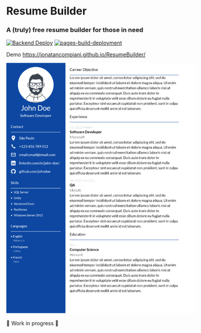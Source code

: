 # Resume Builder

### A (truly) free resume builder for those in need

[![Backend Deploy](https://github.com/jonatancompiani/ResumeBuilder/actions/workflows/azure-webapps-dotnet-core.yml/badge.svg)](https://github.com/jonatancompiani/ResumeBuilder/actions/workflows/azure-webapps-dotnet-core.yml)
[![pages-build-deployment](https://github.com/jonatancompiani/ResumeBuilder/actions/workflows/pages/pages-build-deployment/badge.svg?branch=master)](https://github.com/jonatancompiani/ResumeBuilder/actions/workflows/pages/pages-build-deployment)

Demo
https://jonatancompiani.github.io/ResumeBuilder/

![Example](Docs/john-doe-resume.png)

:construction: Work in progress :construction:
